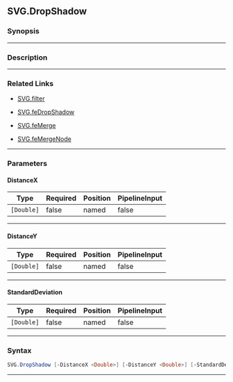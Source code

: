SVG.DropShadow
--------------
### Synopsis


---
### Description
---
### Related Links
* [SVG.filter](SVG.filter.md)



* [SVG.feDropShadow](SVG.feDropShadow.md)



* [SVG.feMerge](SVG.feMerge.md)



* [SVG.feMergeNode](SVG.feMergeNode.md)



---
### Parameters
#### **DistanceX**




|Type      |Required|Position|PipelineInput|
|----------|--------|--------|-------------|
|`[Double]`|false   |named   |false        |



---
#### **DistanceY**




|Type      |Required|Position|PipelineInput|
|----------|--------|--------|-------------|
|`[Double]`|false   |named   |false        |



---
#### **StandardDeviation**




|Type      |Required|Position|PipelineInput|
|----------|--------|--------|-------------|
|`[Double]`|false   |named   |false        |



---
### Syntax
```PowerShell
SVG.DropShadow [-DistanceX <Double>] [-DistanceY <Double>] [-StandardDeviation <Double>] [<CommonParameters>]
```
---
